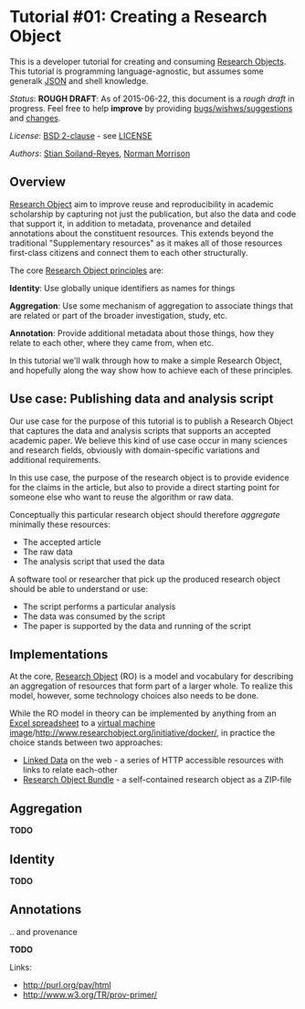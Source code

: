 # Tutorial #01: Creating a Research Object

This is a developer tutorial for creating and consuming [Research Objects](http://www.researchobject.org/).
This tutorial is programming language-agnostic, but assumes some
generalk [JSON](http://json.org/) and shell knowledge.  

*Status*: **ROUGH DRAFT**: As of 2015-06-22, this document is a *rough draft* in progress. Feel free to help 
**improve** by providing [bugs/wishws/suggestions](https://github.com/ResearchObject/ro-tutorials/issues) and 
[changes](https://github.com/ResearchObject/ro-tutorials/pulls).

*License*: [BSD 2-clause](http://opensource.org/licenses/BSD-2-Clause) - see [LICENSE](../LICENSE)

*Authors*: [Stian Soiland-Reyes](http://orcid.org/0000-0001-9842-9718), [Norman Morrison](http://www.cs.manchester.ac.uk/about-us/staff/profile/?ea=Norman.Morrison)


## Overview

[Research Object](http://www.researchobject.org/) aim to improve reuse and reproducibility in academic scholarship by capturing not just the publication, but also the data and code that support it, in addition to metadata, provenance and detailed annotations about the constituent resources. This extends beyond the traditional "Supplementary resources" as it makes all of those resources first-class citizens and connect them to each other structurally.

The core [Research Object principles](http://www.researchobject.org/overview/) are:

**Identity**: Use globally unique identifiers as names for things

**Aggregation**: Use some mechanism of aggregation to associate things that are related or part of the broader investigation, study, etc. 

**Annotation**: Provide additional metadata about those things, how they relate to each other, where they came from, when etc. 


In this tutorial we'll walk through how to make a simple Research Object, and hopefully along the way show how to achieve each of these principles. 


## Use case: Publishing data and analysis script

Our use case for the purpose of this tutorial is to publish a Research Object that captures the data and analysis scripts that supports an accepted academic paper. We believe this kind of use case occur in many sciences and research fields, obviously with domain-specific variations and additional requirements. 

In this use case, the purpose of the research object is to provide evidence for the claims in the article, but also to provide a direct starting point for someone else who want to reuse the algorithm or raw data.

Conceptually this particular research object should therefore *aggregate* minimally these resources:

* The accepted article
* The raw data
* The analysis script that used the data

A software tool or researcher that pick up the produced research object should be able to understand or use:

* The script performs a particular analysis
* The data was consumed by the script
* The paper is supported by the data and running of the script

## Implementations

At the core, [Research Object](http://www.researchobject.org/specifications/) (RO) is a model and vocabulary for describing an aggregation of resources that form part of a larger whole. To realize this model, however, some technology choices also
needs to be done.

While the RO model in theory can be implemented by anything from an [Excel spreadsheet](http://www.researchobject.org/initiative/rightfield/) to a [virtual machine image](http://www.researchobject.org/initiative/docker)/http://www.researchobject.org/initiative/docker/, in practice the choice stands between two approaches:

* [Linked Data](http://www.w3.org/standards/semanticweb/data) on the web  - a series of HTTP accessible resources with links to relate each-other
* [Research Object Bundle](http://www.researchobject.org/initiative/ro-bundle-zip/) - a self-contained research object as a ZIP-file


## Aggregation
**TODO**

## Identity
**TODO**

## Annotations
.. and provenance

**TODO**


Links:

* http://purl.org/pav/html
* http://www.w3.org/TR/prov-primer/

